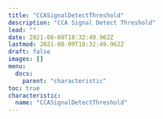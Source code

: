 ```yaml
---
title: "CCASignalDetectThreshold"
description: "CCA Signal Detect Threshold"
lead: ""
date: 2021-08-09T18:32:49.962Z
lastmod: 2021-08-09T18:32:49.962Z
draft: false
images: []
menu:
  docs:
    parent: "characteristic"
toc: true
characteristic:
  name: "CCASignalDetectThreshold"
---
```

